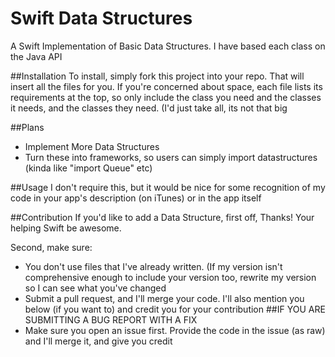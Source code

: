 # Swift Data Structures
A Swift Implementation of Basic Data Structures. I have based each class on the Java API

##Installation
To install, simply fork this project into your repo. That will insert all the files for you. If you're concerned about space, each file lists its requirements at the top, so only include the class you need and the classes it needs, and the classes they need. (I'd just take all, its not that big

##Plans
* Implement More Data Structures
* Turn these into frameworks, so users can simply import datastructures (kinda like "import Queue" etc)

##Usage
I don't require this, but it would be nice for some recognition of my code in your app's description (on iTunes) or in the app itself

##Contribution
If you'd like to add a Data Structure, first off, Thanks! Your helping Swift be awesome.

Second, make sure:
* You don't use files that I've already written. (If my version isn't comprehensive enough to include your version too, rewrite my version so I can see what you've changed
* Submit a pull request, and I'll merge your code. I'll also mention you below (if you want to) and credit you for your contribution
##IF YOU ARE SUBMITTING A BUG REPORT WITH A FIX
* Make sure you open an issue first. Provide the code in the issue (as raw) and I'll merge it, and give you credit
